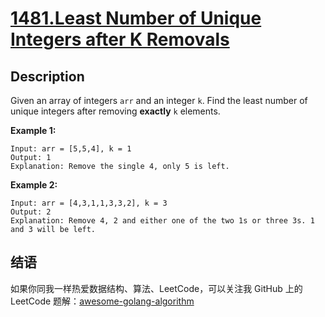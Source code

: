 # [1481.Least Number of Unique Integers after K Removals][title]

## Description
Given an array of integers `arr` and an integer `k`. Find the least number of unique integers after removing **exactly** `k` elements.

**Example 1:**

```
Input: arr = [5,5,4], k = 1
Output: 1
Explanation: Remove the single 4, only 5 is left.
```

**Example 2:**

```
Input: arr = [4,3,1,1,3,3,2], k = 3
Output: 2
Explanation: Remove 4, 2 and either one of the two 1s or three 3s. 1 and 3 will be left.
```

## 结语

如果你同我一样热爱数据结构、算法、LeetCode，可以关注我 GitHub 上的 LeetCode 题解：[awesome-golang-algorithm][me]

[title]: https://leetcode.com/problems/least-number-of-unique-integers-after-k-removals
[me]: https://github.com/kylesliu/awesome-golang-algorithm
